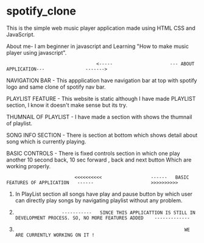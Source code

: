# spotify_clone
This is the simple web music player application made using HTML CSS and JavaScript.

About me-        I am beginner in javascript and Learning "How to make music player using javascript".

                                     <-----                     --- ABOUT APPLICATION---               ------->

NAVIGATION BAR         - This appplication have navigation bar at top with spotify logo and same clone of spotify nav bar. 

PLAYLIST FEATURE       - This website is static although I have made PLAYLIST section, I know it doesn't make sense but its try.

THUMNAIL OF PLAYLIST   - I have made a section with shows the thumnail of playlist.

SONG INFO SECTION      - There is section at bottom which shows detail about song which is currently playing.

BASIC CONTROLS         - There is fixed controls section in which one play another 10 second back, 10 sec forward , back and next button Which are working properly.

                             <<<<<<<<<<                  ------   BASIC FEATURES OF APPLICATION   ------                     >>>>>>>>>>

1. In PlayList section all songs have play and pause button by which user can directly play songs by navigating playlist without any problem.

2.                      -----------   SINCE THIS APPLICATTION IS STILL IN DEVELOPMENT PROCESS. SO, NO MORE FEATURES ADDED    -------------

3.                                                                   WE ARE CURRENTLY WORKING ON IT !
